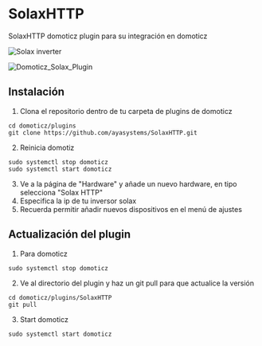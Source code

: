 # SolaxHTTP
SolaxHTTP domoticz plugin para su integración en domoticz


![Solax inverter](https://github.com/ayasystems/SolaxHTTP/raw/master/solax.jpg)

![Domoticz_Solax_Plugin](https://github.com/ayasystems/SolaxHTTP/raw/master/domoticz_solax.jpg)

## Instalación

1. Clona el repositorio dentro de tu carpeta de plugins de domoticz
```
cd domoticz/plugins
git clone https://github.com/ayasystems/SolaxHTTP.git
```
2. Reinicia domotiz
```
sudo systemctl stop domoticz
sudo systemctl start domoticz
```
3. Ve a la página de "Hardware" y añade un nuevo hardware, en tipo selecciona "Solax HTTP"
4. Especifica la ip de tu inversor solax
5. Recuerda permitir añadir nuevos dispositivos en el menú de ajustes


## Actualización del plugin


1. Para domoticz 
```
sudo systemctl stop domoticz
```
2. Ve al directorio del plugin y haz un git pull para que actualice la versión 
```
cd domoticz/plugins/SolaxHTTP
git pull
```
3. Start domoticz
```
sudo systemctl start domoticz
```
 




